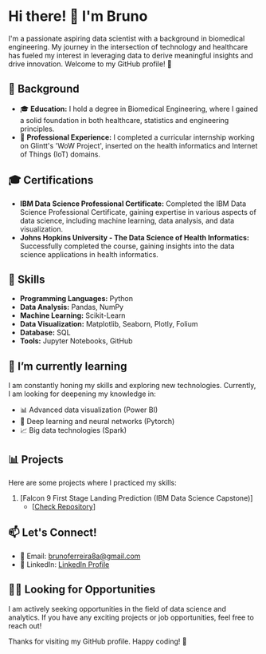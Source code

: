 # Hi there! 👋 I'm Bruno

I'm a passionate aspiring data scientist with a background in biomedical engineering. My journey in the intersection of technology and healthcare has fueled my interest in leveraging data to derive meaningful insights and drive innovation. Welcome to my GitHub profile! 🚀

## 🔬 Background

- 🎓 **Education:** I hold a degree in Biomedical Engineering, where I gained a solid foundation in both healthcare, statistics and engineering principles.
- 💼 **Professional Experience:** I completed a curricular internship working on Glintt's 'WoW Project', inserted on the health informatics and Internet of Things (IoT) domains.

## 🎓 Certifications

- **IBM Data Science Professional Certificate:** Completed the IBM Data Science Professional Certificate, gaining expertise in various aspects of data science, including machine learning, data analysis, and data visualization.
- **Johns Hopkins University - The Data Science of Health Informatics:** Successfully completed the course, gaining insights into the data science applications in health informatics.

## 🚀 Skills

- **Programming Languages:** Python
- **Data Analysis:** Pandas, NumPy
- **Machine Learning:** Scikit-Learn
- **Data Visualization:** Matplotlib, Seaborn, Plotly, Folium
- **Database:** SQL
- **Tools:** Jupyter Notebooks, GitHub

## 🌱 I’m currently learning

I am constantly honing my skills and exploring new technologies. Currently, I am looking for deepening my knowledge in:

- 📊 Advanced data visualization (Power BI)
- 🤖 Deep learning and neural networks (Pytorch)
- 📈 Big data technologies (Spark)

## 📊 Projects

Here are some projects where I practiced my skills:

1. [Falcon 9 First Stage Landing Prediction (IBM Data Science Capstone)]
   - [[Check Repository](https://github.com/brunof99/IBM-Data-Science-Capstone-SpaceX)]

## 📫 Let's Connect!

- 📧 Email: brunoferreira8a@gmail.com
- 💼 LinkedIn: [LinkedIn Profile]([https://www.linkedin.com/in/yourlinkedinprofile/](https://www.linkedin.com/in/brunof99/))

## 👩‍💻 Looking for Opportunities

I am actively seeking opportunities in the field of data science and analytics. If you have any exciting projects or job opportunities, feel free to reach out!

Thanks for visiting my GitHub profile. Happy coding! 🚀
